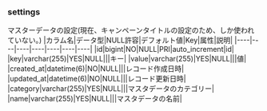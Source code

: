 ### settings
マスターデータの設定(現在、キャンペーンタイトルの設定のため、しか使われていない。)
|カラム名|データ型|NULL許容|デフォルト値|Key|属性|説明|
|----|----|----|----|----|----|----|
|id|bigint|NO|NULL|PRI|auto_increment|id|
|key|varchar(255)|YES|NULL|||キー|
|value|varchar(255)|YES|NULL|||値|
|created_at|datetime(6)|NO|NULL|||レコード作成日時|
|updated_at|datetime(6)|NO|NULL|||レコード更新日時|
|category|varchar(255)|YES|NULL|||マスタデータのカテゴリー|
|name|varchar(255)|YES|NULL|||マスタデータの名前|
